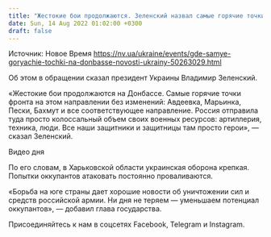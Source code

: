 ```yaml
---
title: "Жестокие бои продолжаются. Зеленский назвал самые горячие точки на Донбассе"
date: Sun, 14 Aug 2022 01:02:00 +0300
draft: false
---
```

Источник: Новое Время https://nv.ua/ukraine/events/gde-samye-goryachie-tochki-na-donbasse-novosti-ukrainy-50263029.html


Об этом в обращении сказал президент Украины Владимир Зеленский.

«Жестокие бои продолжаются на Донбассе. Самые горячие точки фронта на этом направлении без изменений: Авдеевка, Марьинка, Пески, Бахмут и все соответствующее направление. Россия отправила туда просто колоссальный объем своих военных ресурсов: артиллерия, техника, люди. Все наши защитники и защитницы там просто герои», — сказал Зеленский.

 Видео дня  

По его словам, в Харьковской области украинская оборона крепкая. Попытки оккупантов атаковать постоянно проваливаются.

«Борьба на юге страны дает хорошие новости об уничтожении сил и средств российской армии. Ни дня не теряем — уменьшаем потенциал оккупантов», — добавил глава государства.

Присоединяйтесь к нам в соцсетях Facebook, Telegram и Instagram.
